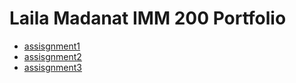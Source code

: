 <!DOCTYPE html>
<html>
<head>
   <title>IMM-200-Portfolio</title>
  </head>
<body>
<h1>Laila Madanat IMM 200 Portfolio</h1>
  <ul>
    <li><a href="Assignment 1 Select Project Topic.pdf">assisgnment1</a></li>
    <li><a href="Asssignment 2 Persona Document Assignment">assisgnment2</a></li>
    <li><a href="Assignment 3 Competitor Analysis.pdf">assisgnment3</a></li>
 </ul>
 <p></p>
</body>
</html>
